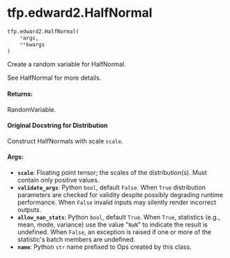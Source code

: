<div itemscope itemtype="http://developers.google.com/ReferenceObject">
<meta itemprop="name" content="tfp.edward2.HalfNormal" />
</div>

# tfp.edward2.HalfNormal

``` python
tfp.edward2.HalfNormal(
    *args,
    **kwargs
)
```

Create a random variable for HalfNormal.

See HalfNormal for more details.

#### Returns:

  RandomVariable.

#### Original Docstring for Distribution

Construct HalfNormals with scale `scale`.


#### Args:

* <b>`scale`</b>: Floating point tensor; the scales of the distribution(s).
    Must contain only positive values.
* <b>`validate_args`</b>: Python `bool`, default `False`. When `True` distribution
    parameters are checked for validity despite possibly degrading runtime
    performance. When `False` invalid inputs may silently render incorrect
    outputs.
* <b>`allow_nan_stats`</b>: Python `bool`, default `True`. When `True`,
    statistics (e.g., mean, mode, variance) use the value "`NaN`" to
    indicate the result is undefined. When `False`, an exception is raised
    if one or more of the statistic's batch members are undefined.
* <b>`name`</b>: Python `str` name prefixed to Ops created by this class.
